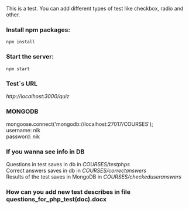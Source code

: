 This is a test. You can add different types of test like checkbox, radio and other. 
<br />

### Install npm packages:
```
npm install
```

### Start the server:
```
npm start
```

### Test\`s URL

*http://localhost:3000/quiz*


### MONGODB
mongoose.connect('mongodb://localhost:27017/COURSES');
<br/>
username: nik 
<br/>
password: nik 
<br/>

### If you wanna see info in DB
Questions in test saves in db in *COURSES/testphps*
<br/>
Correct answers saves in db in *COURSES/correctanswers*
<br/>
Results of the test saves in MongoDB in *COURSES/checkeduseranswers*
<br/>

### How can you add new test describes in file questions_for_php_test(doc).docx
 
